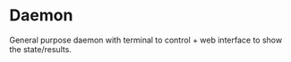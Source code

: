 # Daemon
General purpose daemon with terminal to control + web interface to show the state/results.
